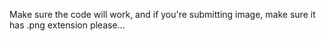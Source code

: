 Make sure the code will work, and if you're submitting image, make sure it has .png extension please...
